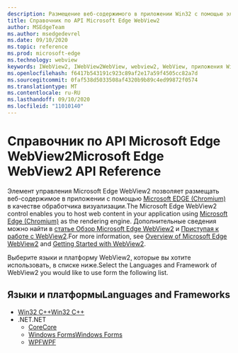 ```yaml
---
description: Размещение веб-содержимого в приложении Win32 с помощью элемента управления Microsoft Edge WebView 2
title: Справочник по API Microsoft Edge WebView2
author: MSEdgeTeam
ms.author: msedgedevrel
ms.date: 09/10/2020
ms.topic: reference
ms.prod: microsoft-edge
ms.technology: webview
keywords: IWebView2, IWebView2WebView, webview2, WebView, приложения Win32, Win32, EDGE, ICoreWebView2, ICoreWebView2Controller, элемент управления "браузер"
ms.openlocfilehash: f6417b543191c923c89af2e17a59f4505cc82a7d
ms.sourcegitcommit: 0faf538d5033508af4320b9b89c4ed99872f0574
ms.translationtype: MT
ms.contentlocale: ru-RU
ms.lasthandoff: 09/10/2020
ms.locfileid: "11010140"
---
```

# <span data-ttu-id="f44f5-104">Справочник по API Microsoft Edge WebView2</span><span class="sxs-lookup"><span data-stu-id="f44f5-104">Microsoft Edge WebView2 API Reference</span></span>  

<span data-ttu-id="f44f5-105">Элемент управления Microsoft Edge WebView2 позволяет размещать веб-содержимое в приложении с помощью [Microsoft EDGE (Chromium)](https://www.microsoftedgeinsider.com) в качестве обработчика визуализации.</span><span class="sxs-lookup"><span data-stu-id="f44f5-105">The Microsoft Edge WebView2 control enables you to host web content in your application using [Microsoft Edge (Chromium)](https://www.microsoftedgeinsider.com) as the rendering engine.</span></span>  <span data-ttu-id="f44f5-106">Дополнительные сведения можно найти в [статье Обзор Microsoft Edge WebView2](./index.md) и [Приступая к работе с WebView2](gettingstarted/win32.md).</span><span class="sxs-lookup"><span data-stu-id="f44f5-106">For more information, see [Overview of Microsoft Edge WebView2](./index.md) and [Getting Started with WebView2](gettingstarted/win32.md).</span></span>  

<span data-ttu-id="f44f5-107">Выберите языки и платформу WebView2, которые вы хотите использовать, в списке ниже.</span><span class="sxs-lookup"><span data-stu-id="f44f5-107">Select the Languages and Framework of WebView2 you would like to use form the following list.</span></span>  

## <span data-ttu-id="f44f5-108">Языки и платформы</span><span class="sxs-lookup"><span data-stu-id="f44f5-108">Languages and Frameworks</span></span>  

*   [<span data-ttu-id="f44f5-109">Win32 C++</span><span class="sxs-lookup"><span data-stu-id="f44f5-109">Win32 C++</span></span>](reference/win32/0-9-622-reference-webview2.md)  
*   <span data-ttu-id="f44f5-110">.NET</span><span class="sxs-lookup"><span data-stu-id="f44f5-110">.NET</span></span>  
    *   [<span data-ttu-id="f44f5-111">Core</span><span class="sxs-lookup"><span data-stu-id="f44f5-111">Core</span></span>](reference/dotnet/0-9-628-reference-webview2.md)  
    *   [<span data-ttu-id="f44f5-112">Windows Forms</span><span class="sxs-lookup"><span data-stu-id="f44f5-112">Windows Forms</span></span>](reference/winforms/0-9-515-reference-webview2.md)  
    *   [<span data-ttu-id="f44f5-113">WPF</span><span class="sxs-lookup"><span data-stu-id="f44f5-113">WPF</span></span>](reference/wpf/0-9-515-reference-webview2.md)  
